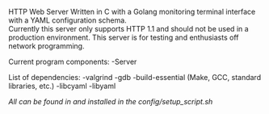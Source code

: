 HTTP Web Server Written in C with a Golang monitoring terminal interface with a YAML configuration schema.  
Currently this server only supports HTTP 1.1 and should not be used in a production environment. This server
is for testing and enthusiasts off network programming.

Current program components:
    -Server
    

List of dependencies:
    -valgrind
    -gdb
    -build-essential (Make, GCC, standard libraries, etc.)
    -libcyaml
    -libyaml

*All can be found in and installed in the config/setup_script.sh*